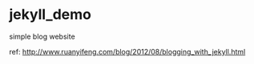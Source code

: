 # jekyll_demo

simple blog website

ref: http://www.ruanyifeng.com/blog/2012/08/blogging_with_jekyll.html
